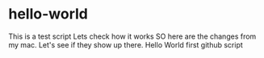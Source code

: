 # hello-world
This is a test script 
Lets check how it works
SO here are the changes from my mac. Let's see if they show up there.
Hello World first github script
